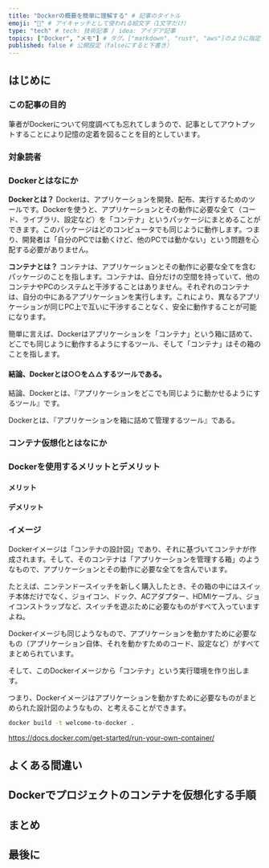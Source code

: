 ```yaml
---
title: "Dockerの概要を簡単に理解する" # 記事のタイトル
emoji: "🐋" # アイキャッチとして使われる絵文字（1文字だけ）
type: "tech" # tech: 技術記事 / idea: アイデア記事
topics: ["Docker", "メモ"] # タグ。["markdown", "rust", "aws"]のように指定する
published: false # 公開設定（falseにすると下書き）
---
```


## はじめに

### この記事の目的
筆者がDockerについて何度調べても忘れてしまうので、記事としてアウトプットすることにより記憶の定着を図ることを目的としています。

### 対象読者

### Dockerとはなにか
<!-- 公式ドキュメントより抜粋する -->


**Dockerとは？**
Dockerは、アプリケーションを開発、配布、実行するためのツールです。Dockerを使うと、アプリケーションとその動作に必要な全て（コード、ライブラリ、設定など）を「コンテナ」というパッケージにまとめることができます。このパッケージはどのコンピュータでも同じように動作します。つまり、開発者は「自分のPCでは動くけど、他のPCでは動かない」という問題を心配する必要がありません。

**コンテナとは？**
コンテナは、アプリケーションとその動作に必要な全てを含むパッケージのことを指します。コンテナは、自分だけの空間を持っていて、他のコンテナやPCのシステムと干渉することはありません。それぞれのコンテナは、自分の中にあるアプリケーションを実行します。これにより、異なるアプリケーションが同じPC上で互いに干渉することなく、安全に動作することが可能になります。

簡単に言えば、Dockerはアプリケーションを「コンテナ」という箱に詰めて、どこでも同じように動作するようにするツール、そして「コンテナ」はその箱のことを指します。

#### 結論、Dockerとは○○を△△するツールである。
結論、Dockerとは、『アプリケーションをどこでも同じように動かせるようにするツール』です。

Dockerとは、『アプリケーションを箱に詰めて管理するツール』である。

### コンテナ仮想化とはなにか

### Dockerを使用するメリットとデメリット

#### メリット

#### デメリット

### イメージ
Dockerイメージは「コンテナの設計図」であり、それに基づいてコンテナが作成されます。そして、そのコンテナは「アプリケーションを管理する箱」のようなもので、アプリケーションとその動作に必要な全てを含んでいます。

たとえば、ニンテンドースイッチを新しく購入したとき、その箱の中にはスイッチ本体だけでなく、ジョイコン、ドック、ACアダプター、HDMIケーブル、ジョイコンストラップなど、スイッチを遊ぶために必要なものがすべて入っていますよね。

Dockerイメージも同じようなもので、アプリケーションを動かすために必要なもの（アプリケーション自体、それを動かすためのコード、設定など）がすべてまとめられています。

そして、このDockerイメージから「コンテナ」という実行環境を作り出します。

つまり、Dockerイメージはアプリケーションを動かすために必要なものがまとめられた設計図のようなもの、と考えることができます。

```bash
docker build -t welcome-to-docker .
```

https://docs.docker.com/get-started/run-your-own-container/


## よくある間違い

## Dockerでプロジェクトのコンテナを仮想化する手順

## まとめ

## 最後に
